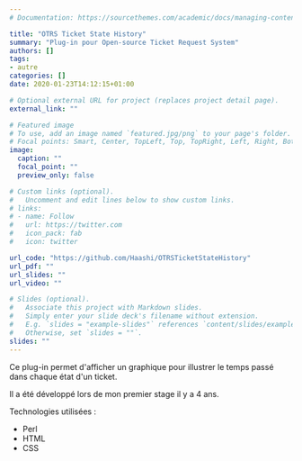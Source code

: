```yaml
---
# Documentation: https://sourcethemes.com/academic/docs/managing-content/

title: "OTRS Ticket State History"
summary: "Plug-in pour Open-source Ticket Request System"
authors: []
tags: 
- autre
categories: []
date: 2020-01-23T14:12:15+01:00

# Optional external URL for project (replaces project detail page).
external_link: ""

# Featured image
# To use, add an image named `featured.jpg/png` to your page's folder.
# Focal points: Smart, Center, TopLeft, Top, TopRight, Left, Right, BottomLeft, Bottom, BottomRight.
image:
  caption: ""
  focal_point: ""
  preview_only: false

# Custom links (optional).
#   Uncomment and edit lines below to show custom links.
# links:
# - name: Follow
#   url: https://twitter.com
#   icon_pack: fab
#   icon: twitter

url_code: "https://github.com/Haashi/OTRSTicketStateHistory"
url_pdf: ""
url_slides: ""
url_video: ""

# Slides (optional).
#   Associate this project with Markdown slides.
#   Simply enter your slide deck's filename without extension.
#   E.g. `slides = "example-slides"` references `content/slides/example-slides.md`.
#   Otherwise, set `slides = ""`.
slides: ""
---
```


Ce plug-in permet d'afficher un graphique pour illustrer le temps passé dans chaque état d'un ticket.

Il a été développé lors de mon premier stage il y a 4 ans.

Technologies utilisées : 
- Perl
- HTML
- CSS
